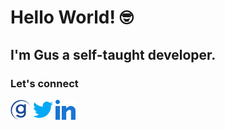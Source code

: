 # Hello World! :nerd_face:
## I'm Gus a self-taught developer.


### Let's connect
[<img src="https://github.com/gusgluna/gusgluna/blob/main/assets/logo_gusgluna.svg" alt="gusgluna logo" width="32"/>](https://www.gusgluna.com/) [<img src="https://github.com/gusgluna/gusgluna/blob/main/assets/twitter_logo.png" alt="twitter logo" width="32"/>](https://www.twitter.com/gusgluna) [<img src="https://github.com/gusgluna/gusgluna/blob/main/assets/linkedin.png" alt="linkedin logo" width="32"/>](https://www.linkedin.com/in/gusgluna/)


<!--
**gusgluna/gusgluna** is a ✨ _special_ ✨ repository because its `README.md` (this file) appears on your GitHub profile.

Here are some ideas to get you started:

- 🔭 I’m currently working on ...
- 🌱 I’m currently learning ...
- 👯 I’m looking to collaborate on ...
- 🤔 I’m looking for help with ...
- 💬 Ask me about ...
- 📫 How to reach me: ...
- 😄 Pronouns: ...
- ⚡ Fun fact: ...
-->
